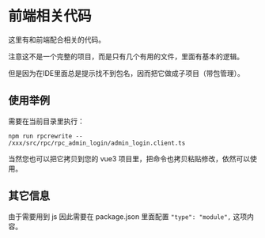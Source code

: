 # 前端相关代码

这里有和前端配合相关的代码。

注意这不是一个完整的项目，而是只有几个有用的文件，里面有基本的逻辑。

但是因为在IDE里面总是提示找不到包名，因而把它做成子项目（带包管理）。

## 使用举例
需要在当前目录里执行：
```
npm run rpcrewrite -- /xxx/src/rpc/rpc_admin_login/admin_login.client.ts
```
当然您也可以把它拷贝到您的 vue3 项目里，把命令也拷贝粘贴修改，依然可以使用。

## 其它信息
由于需要用到 js 因此需要在 package.json 里面配置 `"type": "module",` 这项内容。
